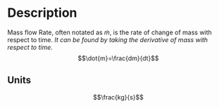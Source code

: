 # Description
Mass flow Rate, often notated as $\dot{m}$, is the rate of change of mass with respect to time. *It can be found by taking the derivative of mass with respect to time.*
$$\dot{m}=\frac{dm}{dt}$$
## Units
$$\frac{kg}{s}$$